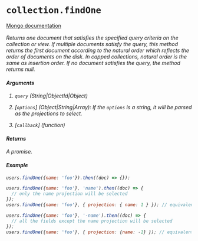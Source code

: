 # `collection.findOne`

[Mongo documentation <i class="fa fa-external-link" style="position: relative; top: 2px;" />](https://mongodb.github.io/node-mongodb-native/3.2/api/Collection.html#findOne)

Returns one document that satisfies the specified query criteria on the collection or view. If multiple documents satisfy the query, this method returns the first document according to the natural order which reflects the order of documents on the disk. In capped collections, natural order is the same as insertion order. If no document satisfies the query, the method returns null.

#### Arguments

1. `query` *(String|ObjectId|Object)*

2. [`options`] *(Object|String|Array)*: If the `options` is a string, it will be parsed as the projections to select.

3. [`callback`] *(function)*

#### Returns

A promise.

#### Example

```js
users.findOne({name: 'foo'}).then((doc) => {});
```

```js
users.findOne({name: 'foo'}, 'name').then((doc) => {
  // only the name projection will be selected
});
users.findOne({name: 'foo'}, { projection: { name: 1 } }); // equivalent

users.findOne({name: 'foo'}, '-name').then((doc) => {
  // all the fields except the name projection will be selected
});
users.findOne({name: 'foo'}, { projection: {name: -1} }); // equivalent
```
